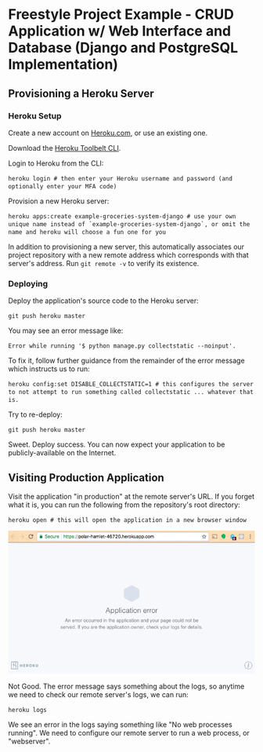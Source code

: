 # Freestyle Project Example - CRUD Application w/ Web Interface and Database (Django and PostgreSQL Implementation)

## Provisioning a Heroku Server

### Heroku Setup

Create a new account on [Heroku.com](https://heroku.com), or use an existing one.

Download the [Heroku Toolbelt CLI](https://devcenter.heroku.com/articles/heroku-cli).

Login to Heroku from the CLI:

```shell
heroku login # then enter your Heroku username and password (and optionally enter your MFA code)
```

Provision a new Heroku server:

```shell
heroku apps:create example-groceries-system-django # use your own unique name instead of `example-groceries-system-django`, or omit the name and heroku will choose a fun one for you
```

In addition to provisioning a new server, this automatically associates our project repository with a new remote address which corresponds with that server's address. Run `git remote -v` to verify its existence.

### Deploying

Deploy the application's source code to the Heroku server:

```shell
git push heroku master
```

You may see an error message like:

    Error while running '$ python manage.py collectstatic --noinput'.

To fix it, follow further guidance from the remainder of the error message which instructs us to run:

```shell
heroku config:set DISABLE_COLLECTSTATIC=1 # this configures the server to not attempt to run something called collectstatic ... whatever that is.
```

Try to re-deploy:

```shell
git push heroku master
```

Sweet. Deploy success. You can now expect your application to be publicly-available on the Internet.

## Visiting Production Application

Visit the application "in production" at the remote server's URL. If you forget what it is, you can run the following from the repository's root directory:

```shell
heroku open # this will open the application in a new browser window
```

![a screenshot of a webpage located at https://polar-hamlet-46720.herokuapp.com/. it displays an error message including content "An error occurred in the application and your page could not be served. If you are the application owner, check your logs for details."](application-error.png)

Not Good. The error message says something about the logs, so anytime we need to check our remote server's logs, we can run:

```shell
heroku logs
```

We see an error in the logs saying something like "No web processes running". We need to configure our remote server to run a web process, or "webserver".
